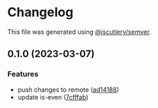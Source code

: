 # Changelog

This file was generated using [@jscutlery/semver](https://github.com/jscutlery/semver).

## 0.1.0 (2023-03-07)


### Features

* push changes to remote ([ad14188](https://github.com/Weetbix/nx-monorepo-example-2/commit/ad14188fa92be2137ca7186905b2b276dffc94e8))
* update is-even ([7cfffab](https://github.com/Weetbix/nx-monorepo-example-2/commit/7cfffabe87f5177cd1489e5f84b9c9c9dc58b7d9))

